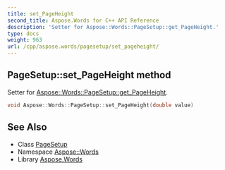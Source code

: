 ```yaml
---
title: set_PageHeight
second_title: Aspose.Words for C++ API Reference
description: 'Setter for Aspose::Words::PageSetup::get_PageHeight.'
type: docs
weight: 963
url: /cpp/aspose.words/pagesetup/set_pageheight/
---
```

## PageSetup::set_PageHeight method


Setter for [Aspose::Words::PageSetup::get_PageHeight](../get_pageheight/).

```cpp
void Aspose::Words::PageSetup::set_PageHeight(double value)
```

## See Also

* Class [PageSetup](../)
* Namespace [Aspose::Words](../../)
* Library [Aspose.Words](../../../)
